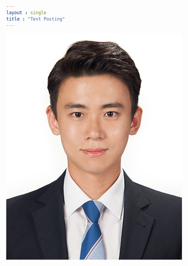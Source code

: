 ```yaml
---
layout : single
title : "Test Posting"
---
```

![image upload test](../_images/profile/bob_profile.jpg)